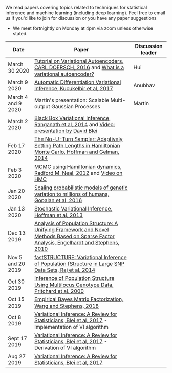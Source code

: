 We read papers covering topics related to techniques for statistical inference and machine learning (including deep learning). Feel free to email us if you'd like to join for discussion or you have any paper suggestions

* We meet fortnightly on Monday at 4pm via zoom unless otherwise stated.

| Date        | Paper  | Discussion leader |
| ------------|-----------------------|-----------------------|
|March 30 2020 |[Tutorial on Variational Autoencoders, CARL DOERSCH, 2016](https://arxiv.org/pdf/1606.05908.pdf) and [What is a variational autoencoder?](https://jaan.io/what-is-variational-autoencoder-vae-tutorial/)| Hui |
|March 9 2020 | [Automatic Differentiation Variational Inference, Kucukelbir et al, 2017](http://www.jmlr.org/papers/volume18/16-107/16-107.pdf)| Anubhav |
|March 4 and 9 2020 | Martin's presentation: Scalable Multi-output Gaussian Processes| Martin |
|March 2 2020 | [Black Box Variational Inference, Ranganath et al, 2014](http://proceedings.mlr.press/v33/ranganath14.pdf) and [Video: presentation by David Blei](https://www.youtube.com/watch?v=-H2N4tVDK7I)|  |
|Feb 17 2020 | [The No-U-Turn Sampler: Adaptively Setting Path Lengths in Hamiltonian Monte Carlo, Hoffman and Gelman, 2014](http://jmlr.org/papers/volume15/hoffman14a/hoffman14a.pdf)| |
|Feb 3 2020 | [MCMC using Hamiltonian dynamics, Radford M. Neal, 2012](https://arxiv.org/abs/1206.1901) and [Video on HMC](https://www.youtube.com/watch?v=a-wydhEuAm0)| |
|Jan 20 2020 | [Scaling probabilistic models of genetic variation to millions of humans, Gopalan et al, 2016](https://www.nature.com/articles/ng.3710)| |
|Jan 13 2020 | [Stochastic Variational Inference, Hoffman et al, 2013](http://jmlr.org/papers/volume14/hoffman13a/hoffman13a.pdf)| |
|Dec 13 2019 | [Analysis of Population Structure: A Unifying Framework and Novel Methods Based on Sparse Factor Analysis, Engelhardt and Stephens, 2010](https://journals.plos.org/plosgenetics/article?id=10.1371/journal.pgen.1001117)| |
|Nov 5 and 20 2019 | [fastSTRUCTURE: Variational Inference of Population fStructure in Large SNP Data Sets, Raj et al, 2014](https://www.genetics.org/content/197/2/573.short)| |
|Oct 30 2019 | [Inference of Population Structure Using Multilocus Genotype Data, Pritchard et al, 2000](https://www.genetics.org/content/155/2/945)| |
|Oct 15 2019 | [Empirical Bayes Matrix Factorization, Wang and Stephens, 2018](https://arxiv.org/abs/1802.06931)| |
|Oct 8 2019 | [Variational Inference: A Review for Statisticians, Blei et al, 2017](https://www.tandfonline.com/doi/abs/10.1080/01621459.2017.1285773?journalCode=uasa20) - Implementation of VI algorithm| |
|Sept 17 2019 | [Variational Inference: A Review for Statisticians, Blei et al, 2017](https://www.tandfonline.com/doi/abs/10.1080/01621459.2017.1285773?journalCode=uasa20) - Derivation of VI algorithm| |
|Aug 27 2019 | [Variational Inference: A Review for Statisticians, Blei et al, 2017](https://www.tandfonline.com/doi/abs/10.1080/01621459.2017.1285773?journalCode=uasa20)| |
